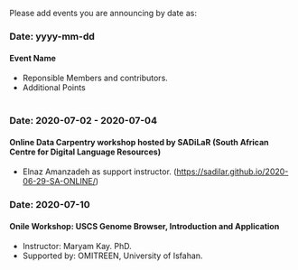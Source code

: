 Please add events you are announcing by date as:

### Date: yyyy-mm-dd
#### Event Name
- Reponsible Members and contributors.
- Additional Points
<br><br>

### Date: 2020-07-02 - 2020-07-04
#### Online Data Carpentry workshop hosted by SADiLaR (South African Centre for Digital Language Resources)
- Elnaz Amanzadeh as support instructor. (https://sadilar.github.io/2020-06-29-SA-ONLINE/)


### Date: 2020-07-10
#### Onile Workshop: USCS Genome Browser, Introduction and Application
- Instructor: Maryam Kay. PhD.
- Supported by: OMITREEN, University of Isfahan.
<br><br>
